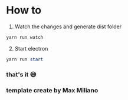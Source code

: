 # How to

1. Watch the changes and generate dist folder
```powershell
yarn run watch
```

2. Start electron
```powershell
yarn run start
```

### that's it 😅
### template create by Max Miliano
